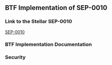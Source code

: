 ## BTF Implementation of SEP-0010

### Link to the Stellar SEP-0010

[SEP-0010](https://github.com/stellar/stellar-protocol/blob/master/ecosystem/sep-0010.md)

### BTF Implementation Documentation

### Security

